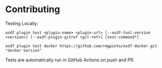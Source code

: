 # Contributing

Testing Locally:

```shell
asdf plugin test <plugin-name> <plugin-url> [--asdf-tool-version <version>] [--asdf-plugin-gitref <git-ref>] [test-command*]

asdf plugin test docker https://github.com/rmgpinto/asdf-docker.git "docker version"
```

Tests are automatically run in GitHub Actions on push and PR.
